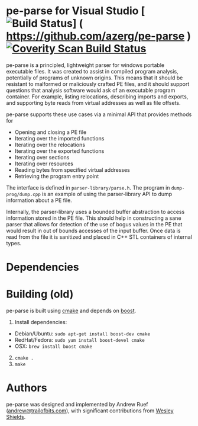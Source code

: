 pe-parse for Visual Studio
[![Build Status](https://travis-ci.org/azerg/pe-parse.svg?branch=master)] ( https://github.com/azerg/pe-parse )
<a href="https://scan.coverity.com/projects/5766">
  <img alt="Coverity Scan Build Status"
       src="https://scan.coverity.com/projects/5766/badge.svg"/>
</a>
=========================================

pe-parse is a principled, lightweight parser for windows portable executable files. It was created to assist in compiled program analysis, potentially of programs of unknown origins. This means that it should be resistant to malformed or maliciously crafted PE files, and it should support questions that analysis software would ask of an executable program container. For example, listing relocations, describing imports and exports, and supporting byte reads from virtual addresses as well as file offsets. 

pe-parse supports these use cases via a minimal API that provides methods for
 * Opening and closing a PE file
 * Iterating over the imported functions
 * Iterating over the relocations
 * Iterating over the exported functions
 * Iterating over sections
 * Iterating over resources
 * Reading bytes from specified virtual addresses
 * Retrieving the program entry point

The interface is defined in `parser-library/parse.h`. The program in `dump-prog/dump.cpp` is an example of using the parser-library API to dump information about a PE file. 

Internally, the parser-library uses a bounded buffer abstraction to access information stored in the PE file. This should help in constructing a sane parser that allows for detection of the use of bogus values in the PE that would result in out of bounds accesses of the input buffer. Once data is read from the file it is sanitized and placed in C++ STL containers of internal types.

Dependencies
============
[cmake]: http://www.cmake.org/
[boost]: http://www.boost.org/

Building (old)
========
pe-parse is built using [cmake] and depends on [boost].

1. Install dependencies:
  * Debian/Ubuntu: `sudo apt-get install boost-dev cmake`
  * RedHat/Fedora: `sudo yum install boost-devel cmake`
  * OSX: `brew install boost cmake`
2. `cmake .`
3. `make`

Authors
=======
pe-parse was designed and implemented by Andrew Ruef (andrew@trailofbits.com), with significant contributions from [Wesley Shields](https://github.com/wxsBSD).
